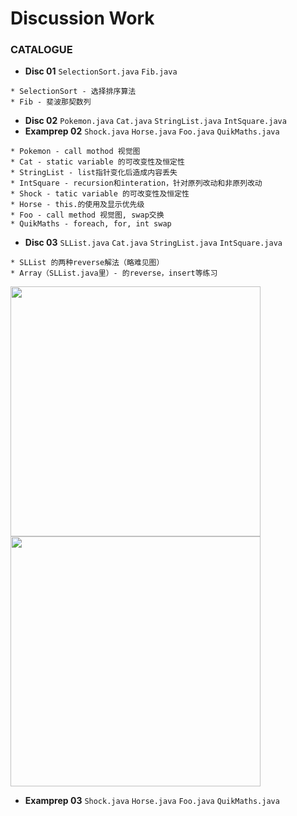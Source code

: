 # Discussion Work

### CATALOGUE
* **Disc 01** `SelectionSort.java` `Fib.java`
```
* SelectionSort - 选择排序算法
* Fib - 斐波那契数列
```

* **Disc 02** `Pokemon.java` `Cat.java` `StringList.java` `IntSquare.java`
* **Examprep 02** `Shock.java` `Horse.java` `Foo.java` `QuikMaths.java`
```
* Pokemon - call mothod 视觉图
* Cat - static variable 的可改变性及恒定性
* StringList - list指针变化后造成内容丢失
* IntSquare - recursion和interation，针对原列改动和非原列改动
* Shock - tatic variable 的可改变性及恒定性
* Horse - this.的使用及显示优先级
* Foo - call method 视觉图, swap交换
* QuikMaths - foreach, for, int swap
```
* **Disc 03** `SLList.java` `Cat.java` `StringList.java` `IntSquare.java`
```
* SLList 的两种reverse解法（略难见图）
* Array（SLList.java里）- 的reverse，insert等练习
```
<img src=https://github.com/Kaicheng1995/DataStructure_Algorithm/blob/master/img_folder/reverse%20-%20iter.png width="400"> <img src=https://github.com/Kaicheng1995/DataStructure_Algorithm/blob/master/img_folder/reverse%20-%20recur.png width="400">
* **Examprep 03** `Shock.java` `Horse.java` `Foo.java` `QuikMaths.java`
